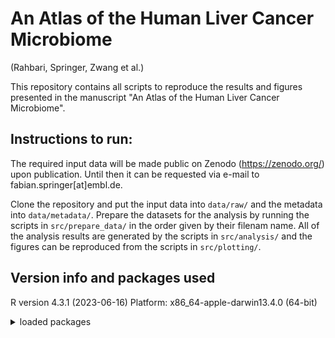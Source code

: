 # An Atlas of the Human Liver Cancer Microbiome
(Rahbari, Springer, Zwang et al.)

This repository contains all scripts to reproduce the results and figures presented in the manuscript "An Atlas of the Human Liver Cancer Microbiome".

## Instructions to run: 
The required input data will be made public on Zenodo (https://zenodo.org/) upon publication.
Until then it can be requested via e-mail to fabian.springer[at]embl.de.

Clone the repository and put the input data into `data/raw/` and the metadata into `data/metadata/`.
Prepare the datasets for the analysis by running the scripts in `src/prepare_data/` in the order given by their filenam name. 
All of the analysis results are generated by the scripts in `src/analysis/` and the figures can be reproduced from the scripts in `src/plotting/`.

## Version info and packages used
R version 4.3.1 (2023-06-16)
Platform: x86_64-apple-darwin13.4.0 (64-bit)
<details>
<summary>loaded packages</summary>


- `babelgene` (22.9)
- `BiocGenerics` (0.46.0)
- `bit` (4.0.5)
- `bit64` (4.0.5)
- `boot` (1.3-28.1)
- `circlize` (0.4.15)
- `class` (7.3-22)
- `cli` (3.6.1)
- `clue` (0.3-64)
- `cluster` (2.1.4)
- `codetools` (0.2-19)
- `colorspace` (2.1-0)
- `compiler` (4.3.1)
- `ComplexHeatmap` (2.16.0)
- `crayon` (1.5.2)
- `data.table` (1.14.8)
- `decoupleR` (2.6.0)
- `dials` (1.2.0)
- `DiceDesign` (1.9)
- `digest` (0.6.33)
- `doParallel` (1.0.17)
- `dplyr` (1.1.2)
- `ecole` (0.9-2021)
- `fansi` (1.0.4)
- `farver` (2.1.1)
- `forcats` (1.0.0)
- `foreach` (1.5.2)
- `furrr` (0.3.1)
- `future` (1.33.0)
- `future.apply` (1.11.0)
- `generics` (0.1.3)
- `GetoptLong` (1.0.5)
- `ggembl` (0.1.2)
- `ggplot2` (3.4.4)
- `GlobalOptions` (0.1.2)
- `globals` (0.16.2)
- `glue` (1.6.2)
- `gower` (1.0.1)
- `GPfit` (1.0-8)
- `gtable` (0.3.4)
- `hardhat` (1.3.0)
- `here` (1.0.1)
- `hms` (1.1.3)
- `httpgd` (1.3.1)
- `ipred` (0.9-14)
- `IRanges` (2.34.1)
- `iterators` (1.0.14)
- `jsonlite` (1.8.7)
- `labeling` (0.4.3)
- `later` (1.3.1)
- `lattice` (0.21-8)
- `lava` (1.7.2.1)
- `lhs` (1.1.6)
- `lifecycle` (1.0.3)
- `listenv` (0.9.0)
- `lme4` (1.1-34)
- `lmerTest` (3.1-3)
- `lubridate` (1.9.2)
- `magrittr` (2.0.3)
- `MASS` (7.3-60)
- `Matrix` (1.6-0)
- `matrixStats` (1.0.0)
- `mgcv` (1.9-0)
- `minqa` (1.2.5)
- `msigdbr` (7.5.1)
- `munsell` (0.5.0)
- `nlme` (3.1-162)
- `nloptr` (2.0.3)
- `nnet` (7.3-19)
- `numDeriv` (2016.8-1.1)
- `parallelly` (1.36.0)
- `parsnip` (1.1.1)
- `pbapply` (1.7-2)
- `permute` (0.9-7)
- `pillar` (1.9.0)
- `pkgconfig` (2.0.3)
- `png` (0.1-8)
- `prettyunits` (1.2.0)
- `prodlim` (2023.03.31)
- `progress` (1.2.2)
- `purrr` (1.0.1)
- `R6` (2.5.1)
- `RColorBrewer` (1.1-3)
- `Rcpp` (1.0.11)
- `readr` (2.1.4)
- `recipes` (1.0.8)
- `rjson` (0.2.21)
- `rlang` (1.1.1)
- `rpart` (4.1.19)
- `rprojroot` (2.0.3)
- `rsample` (1.2.0)
- `S4Vectors` (0.38.1)
- `scales` (1.2.1)
- `shape` (1.4.6)
- `splines` (4.3.1)
- `stats4` (4.3.1)
- `stringi` (1.7.12)
- `stringr` (1.5.0)
- `survival` (3.5-5)
- `systemfonts` (1.0.4)
- `tibble` (3.2.1)
- `tidyr` (1.3.0)
- `tidyselect` (1.2.0)
- `tidyverse` (2.0.0)
- `timechange` (0.2.0)
- `timeDate` (4022.108)
- `tools` (4.3.1)
- `tune` (1.1.1)
- `tzdb` (0.4.0)
- `utf8` (1.2.3)
- `vctrs` (0.6.3)
- `vegan` (2.6-4)
- `vroom` (1.6.3)
- `withr` (2.5.1)
- `workflows` (1.1.3)
- `yardstick` (1.2.0)

</details>